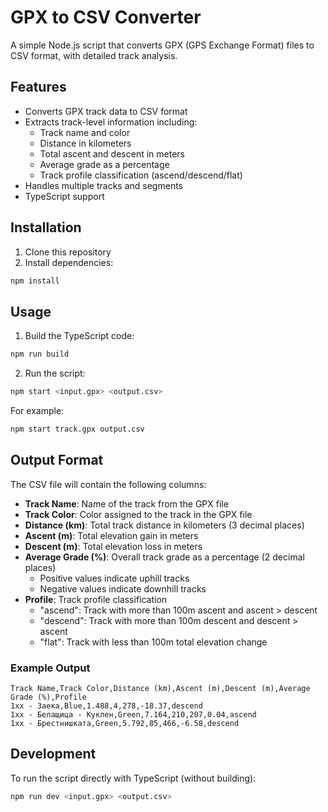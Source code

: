 # GPX to CSV Converter

A simple Node.js script that converts GPX (GPS Exchange Format) files to CSV format, with detailed track analysis.

## Features

- Converts GPX track data to CSV format
- Extracts track-level information including:
  - Track name and color
  - Distance in kilometers
  - Total ascent and descent in meters
  - Average grade as a percentage
  - Track profile classification (ascend/descend/flat)
- Handles multiple tracks and segments
- TypeScript support

## Installation

1. Clone this repository
2. Install dependencies:

```bash
npm install
```

## Usage

1. Build the TypeScript code:

```bash
npm run build
```

2. Run the script:

```bash
npm start <input.gpx> <output.csv>
```

For example:

```bash
npm start track.gpx output.csv
```

## Output Format

The CSV file will contain the following columns:

- **Track Name**: Name of the track from the GPX file
- **Track Color**: Color assigned to the track in the GPX file
- **Distance (km)**: Total track distance in kilometers (3 decimal places)
- **Ascent (m)**: Total elevation gain in meters
- **Descent (m)**: Total elevation loss in meters
- **Average Grade (%)**: Overall track grade as a percentage (2 decimal places)
  - Positive values indicate uphill tracks
  - Negative values indicate downhill tracks
- **Profile**: Track profile classification
  - "ascend": Track with more than 100m ascent and ascent > descent
  - "descend": Track with more than 100m descent and descent > ascent
  - "flat": Track with less than 100m total elevation change

### Example Output

```
Track Name,Track Color,Distance (km),Ascent (m),Descent (m),Average Grade (%),Profile
1xx - Заека,Blue,1.488,4,278,-18.37,descend
1хх - Белащица - Куклен,Green,7.164,210,207,0.04,ascend
1хх - Брестнишката,Green,5.792,85,466,-6.58,descend
```

## Development

To run the script directly with TypeScript (without building):

```bash
npm run dev <input.gpx> <output.csv>
```
